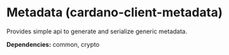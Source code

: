# Metadata (cardano-client-metadata)

Provides simple api to generate and serialize generic metadata. 

**Dependencies:** common, crypto                                           
